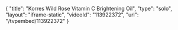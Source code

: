 {
    "title": "Korres Wild Rose Vitamin C Brightening Oil",
    "type": "solo",
    "layout": "iframe-static",
    "videoId": "113922372",
    "url": "\/tvpembed\/113922372"
}